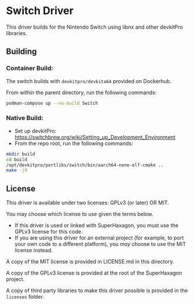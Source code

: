 # Switch Driver

This driver builds for the Nintendo Switch using libnx and other devkitPro libraries.

## Building

### Container Build:

The switch builds with `devkitpro/devkita64` provided on Dockerhub.

From within the parent directory, run the following commands:

```bash
podman-compose up --no-build Switch
```

### Native Build:

* Set up devkitPro: https://switchbrew.org/wiki/Setting_up_Development_Environment
* From the repo root, run the following commands:

```bash
mkdir build
cd build
/opt/devkitpro/portlibs/switch/bin/aarch64-none-elf-cmake ..
make -j4
```

## License

This driver is available under two licenses: GPLv3 (or later) OR MIT.

You may choose which license to use given the terms below.

* If this driver is used or linked with SuperHaxagon, you must use the GPLv3 license for this code.
* If you are using this driver for an external project (for example, to port your own code to a different platform),
  you _may_ choose to use the MIT license instead.

A copy of the MIT license is provided in LICENSE.md in this directory.

A copy of the GPLv3 license is provided at the root of the SuperHaxagon project.

A copy of third party libraries to make this driver possible is provided in the `licenses` folder.
